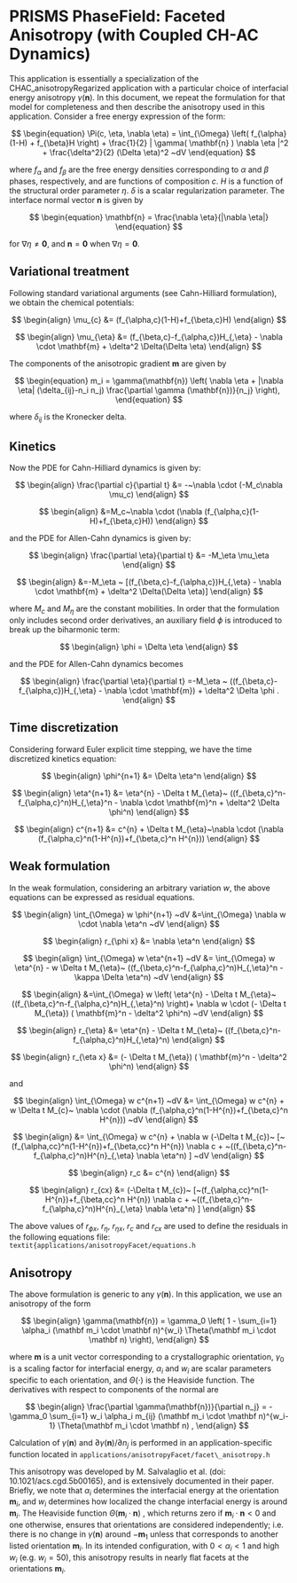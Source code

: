 # PRISMS PhaseField: Faceted Anisotropy (with Coupled CH-AC Dynamics)

This application is essentially a specialization of the CHAC\_anisotropyRegarized application with a particular choice of interfacial energy anisotropy $\gamma(\mathbf{n})$.  In this document, we repeat the formulation for that model for completeness and then describe the anisotropy used in this application.  Consider a free energy expression of the form:

$$
\begin{equation}
  \Pi(c, \eta, \nabla  \eta) = \int_{\Omega}    \left( f_{\alpha}(1-H) + f_{\beta}H \right)  + \frac{1}{2} | \gamma( \mathbf{n} ) \nabla  \eta |^2  + \frac{\delta^2}{2} (\Delta \eta)^2 ~dV 
\end{equation}
$$

where $f_{\alpha}$ and $f_{\beta}$ are the free energy densities corresponding to $\alpha$ and $\beta$ phases, respectively, and are functions of composition $c$. $H$ is a function of the structural order parameter $\eta$.  $\delta$ is a scalar regularization parameter.  The interface normal vector $\mathbf{n}$ is given by

$$
\begin{equation}
\mathbf{n} = \frac{\nabla \eta}{|\nabla \eta|}
\end{equation}
$$

for $\nabla \eta \ne \mathbf{0}$, and $\mathbf{n} = \mathbf{0}$ when $\nabla \eta = \mathbf{0}$.

## Variational treatment
Following standard variational arguments (see Cahn-Hilliard formulation), we obtain the chemical potentials:

$$
\begin{align}
  \mu_{c}  &= (f_{\alpha,c}(1-H)+f_{\beta,c}H)  
\end{align}
$$

$$
\begin{align}
  \mu_{\eta}  &= (f_{\beta,c}-f_{\alpha,c})H_{,\eta} - \nabla \cdot \mathbf{m} + \delta^2 \Delta(\Delta \eta)
\end{align}
$$

The components of the anisotropic gradient $\mathbf{m}$ are given by

$$
\begin{equation}
m_i = \gamma(\mathbf{n}) \left( \nabla \eta + |\nabla \eta| (\delta_{ij}-n_i n_j) \frac{\partial \gamma (\mathbf{n})}{n_j} \right),
\end{equation}
$$

where $\delta_{ij}$ is the Kronecker delta.

## Kinetics
Now the PDE for Cahn-Hilliard dynamics is given by:

$$
\begin{align}
  \frac{\partial c}{\partial t} &= -~\nabla \cdot (-M_c\nabla \mu_c)
\end{align}
$$

$$
\begin{align}
  &=M_c~\nabla \cdot (\nabla (f_{\alpha,c}(1-H)+f_{\beta,c}H)) 
  \end{align}
$$

and the PDE for Allen-Cahn dynamics is given by:

$$
  \begin{align}
    \frac{\partial \eta}{\partial t} &= -M_\eta \mu_\eta 
\end{align}
$$

$$
\begin{align}
  &=-M_\eta ~ [(f_{\beta,c}-f_{\alpha,c})H_{,\eta} - \nabla \cdot \mathbf{m} + \delta^2 \Delta(\Delta \eta)]
\end{align}
$$

where $M_c$ and $M_\eta$ are the constant mobilities.  In order that the formulation only includes second order derivatives, an auxiliary field $\phi$ is introduced to break up the biharmonic term:

$$
\begin{align}
\phi = \Delta \eta
\end{align}
$$

and the PDE for Allen-Cahn dynamics becomes 

$$
\begin{align}
    \frac{\partial \eta}{\partial t} =-M_\eta ~ ((f_{\beta,c}-f_{\alpha,c})H_{,\eta} - \nabla \cdot \mathbf{m}) + \delta^2 \Delta \phi .
\end{align}
$$

## Time discretization
Considering forward Euler explicit time stepping, we have the time discretized kinetics equation:

$$
\begin{align}
 \phi^{n+1} &= \Delta \eta^n 
\end{align}
$$

$$
\begin{align}
 \eta^{n+1} &= \eta^{n}  - \Delta t M_{\eta}~ ((f_{\beta,c}^n-f_{\alpha,c}^n)H_{,\eta}^n -  \nabla \cdot \mathbf{m}^n + \delta^2 \Delta \phi^n)
\end{align}
$$

$$
\begin{align}
c^{n+1} &= c^{n}  + \Delta t M_{\eta}~\nabla \cdot (\nabla (f_{\alpha,c}^n(1-H^{n})+f_{\beta,c}^n H^{n}))
\end{align}
$$

## Weak formulation
In the weak formulation, considering an arbitrary variation $w$, the above equations can be expressed as residual equations.

$$
\begin{align}
  \int_{\Omega}   w  \phi^{n+1}  ~dV &=\int_{\Omega}  \nabla w \cdot \nabla \eta^n  ~dV 
\end{align}
$$

$$
\begin{align}
r_{\phi x} &=  \nabla \eta^n 
\end{align}
$$

$$
\begin{align}
  \int_{\Omega}   w  \eta^{n+1}  ~dV &= \int_{\Omega}   w \eta^{n} -   w    \Delta t M_{\eta}~ ((f_{\beta,c}^n-f_{\alpha,c}^n)H_{,\eta}^n - \kappa \Delta \eta^n)  ~dV
\end{align}
$$

$$
\begin{align}
  &=\int_{\Omega}  w  \left( \eta^{n} - \Delta t M_{\eta}~ ((f_{\beta,c}^n-f_{\alpha,c}^n)H_{,\eta}^n) \right)+ \nabla w \cdot (- \Delta t M_{\eta})  ( \mathbf{m}^n - \delta^2 \phi^n) ~dV 
\end{align}
$$

$$
\begin{align}
r_{\eta} &= \eta^{n} - \Delta t M_{\eta}~ ((f_{\beta,c}^n-f_{\alpha,c}^n)H_{,\eta}^n)
\end{align}
$$

$$
\begin{align}
r_{\eta x} &= (- \Delta t M_{\eta})  ( \mathbf{m}^n - \delta^2 \phi^n)
\end{align}
$$

and 

$$
\begin{align}
\int_{\Omega}   w  c^{n+1}  ~dV &= \int_{\Omega}   w c^{n} + w    \Delta t M_{c}~ \nabla \cdot (\nabla (f_{\alpha,c}^n(1-H^{n})+f_{\beta,c}^n H^{n}))  ~dV
\end{align}
$$

$$
\begin{align}
&= \int_{\Omega}   w c^{n} +  \nabla w   (-\Delta t M_{c})~ [~(f_{\alpha,cc}^n(1-H^{n})+f_{\beta,cc}^n H^{n}) \nabla c + ~((f_{\beta,c}^n-f_{\alpha,c}^n)H^{n}_{,\eta} \nabla \eta^n) ]  ~dV
\end{align}
$$

$$
\begin{align}
r_c &= c^{n}
\end{align}
$$

$$
\begin{align}
r_{cx} &= (-\Delta t M_{c})~ [~(f_{\alpha,cc}^n(1-H^{n})+f_{\beta,cc}^n H^{n}) \nabla c + ~((f_{\beta,c}^n-f_{\alpha,c}^n)H^{n}_{,\eta} \nabla \eta^n) ] 
\end{align}
$$

The above values of $r_{\phi x}$, $r_{\eta}$, $r_{\eta x}$, $r_{c}$ and $r_{cx}$ are used to define the residuals in the following equations file: `textit{applications/anisotropyFacet/equations.h`

## Anisotropy
The above formulation is generic to any $\gamma(\mathbf{n})$.  In this application, we use an anisotropy of the form

$$
\begin{align}
\gamma(\mathbf{n}) = \gamma_0 \left( 1 - \sum_{i=1} \alpha_i (\mathbf m_i \cdot \mathbf n)^{w_i} \Theta(\mathbf m_i \cdot \mathbf n) \right),
\end{align}
$$

where $\mathbf{m}$ is a unit vector corresponding to a crystallographic orientation, $\gamma_0$ is a scaling factor for interfacial energy, $\alpha_i$ and $w_i$ are scalar parameters specific to each orientation, and $\Theta(\cdot)$ is the Heaviside function.  The derivatives with respect to components of the normal are

$$
\begin{align}
\frac{\partial \gamma(\mathbf{n})}{\partial n_j} = - \gamma_0  \sum_{i=1} w_i \alpha_i m_{ij} (\mathbf m_i \cdot \mathbf n)^{w_i-1} \Theta(\mathbf m_i \cdot \mathbf n) ,
\end{align}
$$

Calculation of $\gamma(\mathbf n)$ and  $\partial \gamma(\mathbf n)/\partial n_j$ is performed in an application-specific function located in `applications/anisotropyFacet/facet\_anisotropy.h`

This anisotropy was developed by M. Salvalaglio et al. (doi: 10.1021/acs.cgd.5b00165), and is extensively documented in their paper.  Briefly, we note that $\alpha_i$ determines the interfacial energy at the orientation $\mathbf m_i$, and $w_i$ determines how localized the change interfacial energy is around $\mathbf m_i$.  The Heaviside function $\Theta(\mathbf m_i \cdot \mathbf n)$ , which returns zero if $\mathbf m_i \cdot \mathbf n < 0$ and one otherwise, ensures that orientations are considered independently; i.e. there is no change in $\gamma(\mathbf n)$ around $-\mathbf m_1$ unless that corresponds to another listed orientation $\mathbf m_i$.  In its intended configuration, with $0 <\alpha_i < 1$ and high $w_i$ (e.g. $w_i = 50$), this anisotropy results in nearly flat facets at the orientations $\mathbf m_i$.
